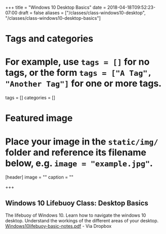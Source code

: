 +++
title = "Windows 10 Desktop Basics"
date = 2018-04-18T09:52:23-07:00
draft = false
aliases = ["/classes/class-windows10-desktop", "/classes/class-windows10-desktop-basics"]
# Tags and categories
# For example, use `tags = []` for no tags, or the form `tags = ["A Tag", "Another Tag"]` for one or more tags.
tags = []
categories = []

# Featured image
# Place your image in the `static/img/` folder and reference its filename below, e.g. `image = "example.jpg"`.
[header]
image = ""
caption = ""

+++
## Windows 10 Lifebuoy Class: Desktop Basics
The lifebuoy of Windows 10. Learn how to navigate the windows 10 desktop. Understand the workings of the different areas of your desktop.
[Windows10lifebuoy-basic-notes.pdf](https://u.pcloud.link/publink/show?code=XZke9qVZbtLEDDk1DVp5Bpd8l4GalRkIzbP7) - Via Dropbox
